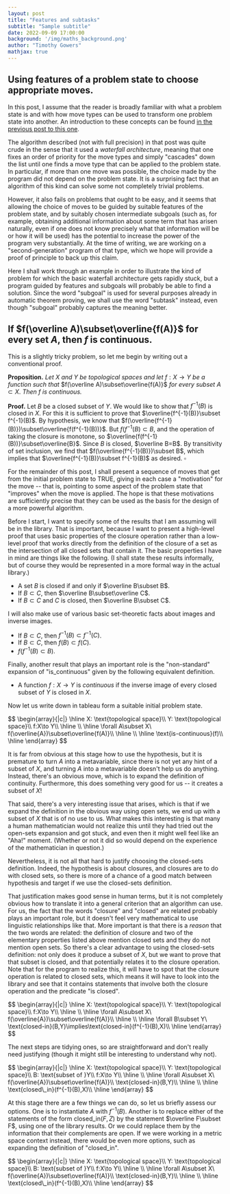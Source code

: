 ```yaml
---
layout: post
title: "Features and subtasks"
subtitle: "Sample subtitle"
date: 2022-09-09 17:00:00
background: '/img/maths_background.png'
author: "Timothy Gowers"
mathjax: true
---
```


## Using features of a problem state to choose appropriate moves.

In this post, I assume that the reader is broadly familiar with what a problem state is and with how move types can be used to transform one problem state into another. An introduction to these concepts can be found <a href="{{site.baseurl}}/2022/09/09/basicalgorithm.html">in the previous post to this one</a>.

The algorithm described (not with full precision) in that post was quite crude in the sense that it used a _waterfall architecture_, meaning that one fixes an order of priority for the move types and simply "cascades" down the list until one finds a move type that can be applied to the problem state. In particular, if more than one move was possible, the choice made by the program did not depend on the problem state. It is a surprising fact that an algorithm of this kind can solve some not completely trivial problems. 

However, it also fails on problems that ought to be easy, and it seems that allowing the choice of moves to be guided by suitable features of the problem state, and by suitably chosen intermediate subgoals (such as, for example, obtaining additional information about some term that has arisen naturally, even if one does not know precisely what that information will be or how it will be used) has the potential to increase the power of the program very substantially. At the time of writing, we are working on a "second-generation" program of that type, which we hope will provide a proof of principle to back up this claim. 

Here I shall work through an example in order to illustrate the kind of problem for which the basic waterfall architecture gets rapidly stuck, but a program guided by features and subgoals will probably be able to find a solution. Since the word "subgoal" is used for several purposes already in automatic theorem proving, we shall use the word "subtask" instead, even though "subgoal" probably captures the meaning better.

## If $f(\overline A)\subset\overline{f(A)}$ for every set $A$, then $f$ is continuous.

This is a slightly tricky problem, so let me begin by writing out a conventional proof.

**Proposition.** *Let* $X$ *and* $Y$ *be topological spaces and let* $f:X\to Y$ *be a function such that* $f(\overline A)\subset\overline{f(A)}$ *for every subset* $A\subset X$. *Then* $f$ *is continuous.*

**Proof.** Let $B$ be a closed subset of $Y$. We would like to show that $f^{-1}(B)$ is closed in $X$. For this it is sufficient to prove that $\overline{f^{-1}(B)}\subset f^{-1}(B)$. By hypothesis, we know that $f(\overline{f^{-1}(B)})\subset\overline{f(f^{-1}(B))}$. But $f(f^{-1}(B)\subset B$, and the operation of taking the closure is monotone, so $\overline{f(f^{-1}(B))}\subset\overline{B}$. Since $B$ is closed, $\overline B=B$. By transitivity of set inclusion, we find that $f(\overline{f^{-1}(B)})\subset B$, which implies that $\overline{f^{-1}(B)}\subset f^{-1}(B)$ as desired. $\square$

For the remainder of this post, I shall present a sequence of moves that get from the initial problem state to TRUE, giving in each case a "motivation" for the move -- that is, pointing to some aspect of the problem state that "improves" when the move is applied. The hope is that these motivations are sufficiently precise that they can be used as the basis for the design of a more powerful algorithm.

Before I start, I want to specify some of the results that I am assuming will be in the library. That is important, because I want to present a high-level proof that uses basic properties of the closure operation rather than a low-level proof that works directly from the definition of the closure of a set as the intersection of all closed sets that contain it. The basic properties I have in mind are things like the following. (I shall state these results informally, but of course they would be represented in a more formal way in the actual library.)

* A set $B$ is closed if and only if $\overline B\subset B$.
* If $B\subset C$, then $\overline B\subset\overline C$.
* If $B\subset C$ and $C$ is closed, then $\overline B\subset C$.

I will also make use of various basic set-theoretic facts about images and inverse images. 

* If $B\subset C$, then $f^{-1}(B)\subset f^{-1}(C)$.
* If $B\subset C$, then $f(B)\subset f(C)$.
* $f(f^{-1}(B)\subset B)$.

Finally, another result that plays an important role is the "non-standard" expansion of "is_continuous" given by the following equivalent definition.

* A function $f:X\to Y$ is *continuous* if the inverse image of every closed subset of $Y$ is closed in $X$. 

Now let us write down in tableau form a suitable initial problem state.

<p>
$$
\begin{array}{|c|}
\hline
X: \text{topological space}\\
Y: \text{topological space}\\
f:X\to Y\\
\hline
\\
\hline
\forall A\subset X\ f(\overline{A})\subset\overline{f(A)}\\
\hline
\\
\hline
\text{is-continuous}(f)\\
\hline
\end{array}
$$
</p>

It is far from obvious at this stage how to use the hypothesis, but it is premature to turn $A$ into a metavariable, since there is not yet any hint of a subset of $X$, and turning $A$ into a metavariable doesn't help us do anything. Instead, there's an obvious move, which is to expand the definition of continuity. Furthermore, this does something very good for us -- it creates a subset of $X$!

That said, there's a very interesting issue that arises, which is that if we expand the definition in the obvious way using open sets, we end up with a subset of $X$ that is of no use to us. What makes this interesting is that many a human mathematician would not realize this until they had tried out the open-sets expansion and got stuck, and even then it might well feel like an "Aha!" moment. (Whether or not it did so would depend on the experience of the mathematician in question.)

Nevertheless, it is not all that hard to justify choosing the closed-sets definition. Indeed, the hypothesis is about closures, and closures are to do with closed sets, so there is more of a chance of a good match between hypothesis and target if we use the closed-sets definition.

That justification makes good sense in human terms, but it is not completely obvious how to translate it into a general criterion that an algorithm can use. For us, the fact that the words "closure" and "closed" are related probably plays an important role, but it doesn't feel very mathematical to use linguistic relationships like that. More important is that there is a *reason* that the two words are related: the definition of closure and two of the elementary properties listed above mention closed sets and they do not mention open sets. So there's a clear advantage to using the closed-sets definition: not only does it produce a subset of $X$, but we want to prove that that subset is closed, and that potentially relates it to the closure operation. Note that for the program to realize this, it will have to spot that the closure operation is related to closed sets, which means it will have to look into the library and see that it contains statements that involve both the closure operation and the predicate "is closed". 

<p>
$$
\begin{array}{|c|}
\hline
X: \text{topological space}\\
Y: \text{topological space}\\
f:X\to Y\\
\hline
\\
\hline
\forall A\subset X\ f(\overline{A})\subset\overline{f(A)}\\
\hline
\\
\hline
\forall B\subset Y\ \text{closed-in}(B,Y)\implies\text{closed-in}(f^{-1}(B),X)\\
\hline
\end{array}
$$
</p>

The next steps are tidying ones, so are straightforward and don't really need justifying (though it might still be interesting to understand why not).

<p>
$$
\begin{array}{|c|}
\hline
X: \text{topological space}\\
Y: \text{topological space}\\
B: \text{subset of }Y\\
f:X\to Y\\
\hline
\\
\hline
\forall A\subset X\ f(\overline{A})\subset\overline{f(A)}\\
\text{closed-in}(B,Y)\\
\hline
\\
\hline
\text{closed\_in}(f^{-1}(B),X)\\
\hline
\end{array}
$$
</p>  

At this stage there are a few things we can do, so let us briefly assess our options. One is to instantiate $A$ with $f^{-1}(B)$. Another is to replace either of the statements of the form closed_in($F,Z$) by the statement $\overline F\subset F$, using one of the library results. Or we could replace them by the information that their complements are open. If we were working in a metric space context instead, there would be even more options, such as expanding the definition of "closed_in".  

<p>
$$
\begin{array}{|c|}
\hline
X: \text{topological space}\\
Y: \text{topological space}\\
B: \text{subset of }Y\\
f:X\to Y\\
\hline
\\
\hline
\forall A\subset X\ f(\overline{A})\subset\overline{f(A)}\\
\text{closed-in}(B,Y)\\
\hline
\\
\hline
\text{closed\_in}(f^{-1}(B),X)\\
\hline
\end{array}
$$
</p>  
